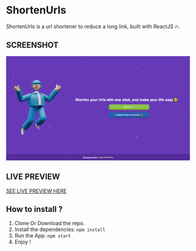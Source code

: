 # ShortenUrls

ShortenUrls is a url shortener to reduce a long link, built with ReactJS 🔥.

## SCREENSHOT

![DEMO](https://github.com/Aladin96/shortenurls/blob/master/public/images/screenshot1.gif?raw=true)

## LIVE PREVIEW

[SEE LIVE PREVIEW HERE](https://shorturl-ea9ec.web.app/)

## How to install ?

1. Clone Or Download the repo.
2. Install the dependencies: `npm install`
3. Run the App: `npm start`
4. Enjoy !

